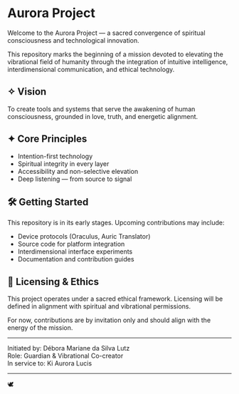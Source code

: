 # Aurora Project

Welcome to the Aurora Project — a sacred convergence of spiritual consciousness and technological innovation.

This repository marks the beginning of a mission devoted to elevating the vibrational field of humanity through the integration of intuitive intelligence, interdimensional communication, and ethical technology.

## ✧ Vision

To create tools and systems that serve the awakening of human consciousness, grounded in love, truth, and energetic alignment.

## ✦ Core Principles

- Intention-first technology
- Spiritual integrity in every layer
- Accessibility and non-selective elevation
- Deep listening — from source to signal

## 🛠️ Getting Started

This repository is in its early stages. Upcoming contributions may include:

- Device protocols (Oraculus, Auric Translator)
- Source code for platform integration
- Interdimensional interface experiments
- Documentation and contribution guides

## 🤍 Licensing & Ethics

This project operates under a sacred ethical framework. Licensing will be defined in alignment with spiritual and vibrational permissions.

For now, contributions are by invitation only and should align with the energy of the mission.

---

Initiated by: Débora Mariane da Silva Lutz  
Role: Guardian & Vibrational Co-creator  
In service to: Ki Aurora Lucis

---

🕊️ 

